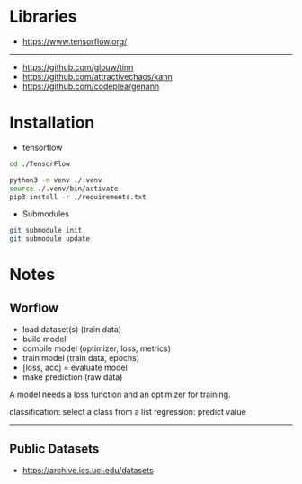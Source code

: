 # Libraries

* https://www.tensorflow.org/

---

 * https://github.com/glouw/tinn
 * https://github.com/attractivechaos/kann
 * https://github.com/codeplea/genann

# Installation

* tensorflow

```bash
cd ./TensorFlow

python3 -m venv ./.venv
source ./.venv/bin/activate
pip3 install -r ./requirements.txt
```

* Submodules

```bash
git submodule init
git submodule update
```

# Notes

## Worflow

- load dataset(s) (train data)
- build  model
- compile model (optimizer, loss, metrics)
- train model (train data, epochs)
- [loss, acc] = evaluate model
- make prediction (raw data)

A model needs a loss function and an optimizer for training.

classification:  select a class from a list
regression: predict value

---

## Public Datasets

 * https://archive.ics.uci.edu/datasets
